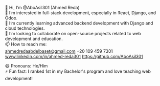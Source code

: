 👋 Hi, I’m @AboAsil301 (Ahmed Reda)<br>
👀 I’m interested in full-stack development, especially in React, Django, and Odoo.<br>
🌱 I’m currently learning advanced backend development with Django and cloud technologies.<br>
💞️ I’m looking to collaborate on open-source projects related to web development and education.<br>
📫 How to reach me:<br>
     ahmedredaabdelbaset@gmail.com
      +20 109 459 7301
    www.linkedin.com/in/ahmed-reda301
    https://github.com/AboAsil301

😄 Pronouns: He/Him <br>
⚡ Fun fact: I ranked 1st in my Bachelor's program and love teaching web development!<br>

<!---
AboAsil301/AboAsil301 is a ✨ special ✨ repository because its `README.md` (this file) appears on your GitHub profile.
You can click the Preview link to take a look at your changes.
--->
